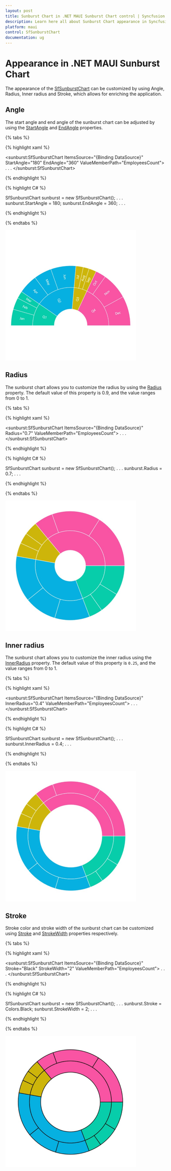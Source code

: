 ```yaml
---
layout: post
title: Sunburst Chart in .NET MAUI Sunburst Chart control | Syncfusion
description: Learn here all about Sunburst Chart appearance in Syncfusion .NET MAUI Sunburst Chart control.
platform: maui
control: SfSunburstChart
documentation: ug
---
```


# Appearance in .NET MAUI Sunburst Chart

The appearance of the [SfSunburstChart](https://help.syncfusion.com/cr/maui/Syncfusion.Maui.SunburstChart.SfSunburstChart.html) can be customized by using Angle, Radius, Inner radius and Stroke, which allows for enriching the application.

## Angle

The start angle and end angle of the sunburst chart can be adjusted by using the [StartAngle](https://help.syncfusion.com/cr/maui/Syncfusion.Maui.SunburstChart.SfSunburstChart.html#Syncfusion_Maui_SunburstChart_SfSunburstChart_StartAngle) and [EndAngle](https://help.syncfusion.com/cr/maui/Syncfusion.Maui.SunburstChart.SfSunburstChart.html#Syncfusion_Maui_SunburstChart_SfSunburstChart_EndAngle) properties.

{% tabs %} 

{% highlight xaml %}

<sunburst:SfSunburstChart ItemsSource="{Binding DataSource}" 
                          StartAngle="180"
                          EndAngle="360"
                          ValueMemberPath="EmployeesCount">
    . . .
</sunburst:SfSunburstChart>
 
{% endhighlight %}

{% highlight C# %}

SfSunburstChart sunburst = new SfSunburstChart();
. . .
sunburst.StartAngle = 180;
sunburst.EndAngle = 360;
. . .

{% endhighlight %}

{% endtabs %}

![Angle customization in MAUI Sunburst Chart.](Appearance_images/maui_angle_customization.png)

## Radius

The sunburst chart allows you to customize the radius by using the [Radius](https://help.syncfusion.com/cr/maui/Syncfusion.Maui.SunburstChart.SfSunburstChart.html#Syncfusion_Maui_SunburstChart_SfSunburstChart_Radius) property. The default value of this property is 0.9, and the value ranges from 0 to 1.

{% tabs %} 

{% highlight xaml %}

<sunburst:SfSunburstChart ItemsSource="{Binding DataSource}"
                          Radius="0.7"
                          ValueMemberPath="EmployeesCount">
    . . .
</sunburst:SfSunburstChart>
 
{% endhighlight %}

{% highlight C# %}

SfSunburstChart sunburst = new SfSunburstChart();
. . .
sunburst.Radius = 0.7;
. . .

{% endhighlight %}

{% endtabs %}

![Radius in MAUI Sunburst Chart.](Appearance_images/maui_radius_output.png)

## Inner radius

The sunburst chart allows you to customize the inner radius using the [InnerRadius](https://help.syncfusion.com/cr/maui/Syncfusion.Maui.SunburstChart.SfSunburstChart.html#Syncfusion_Maui_SunburstChart_SfSunburstChart_InnerRadius) property. The default value of this property is `0.25`, and the value ranges from 0 to 1.

{% tabs %} 

{% highlight xaml %}

<sunburst:SfSunburstChart ItemsSource="{Binding DataSource}"
                          InnerRadius="0.4"
                          ValueMemberPath="EmployeesCount">
    . . .
</sunburst:SfSunburstChart>
 
{% endhighlight %}

{% highlight C# %}

SfSunburstChart sunburst = new SfSunburstChart();
. . .
sunburst.InnerRadius = 0.4;
. . .

{% endhighlight %}

{% endtabs %}

![Inner radius in MAUI Sunburst Chart.](Appearance_images/maui_inner_radius_output.png)

## Stroke

Stroke color and stroke width of the sunburst chart can be customized using [Stroke](https://help.syncfusion.com/cr/maui/Syncfusion.Maui.SunburstChart.SfSunburstChart.html#Syncfusion_Maui_SunburstChart_SfSunburstChart_Stroke) and [StrokeWidth](https://help.syncfusion.com/cr/maui/Syncfusion.Maui.SunburstChart.SfSunburstChart.html#Syncfusion_Maui_SunburstChart_SfSunburstChart_StrokeWidth) properties respectively.

{% tabs %} 

{% highlight xaml %}

<sunburst:SfSunburstChart ItemsSource="{Binding DataSource}" 
                          Stroke="Black"
                          StrokeWidth="2"
                          ValueMemberPath="EmployeesCount">
    . . .
</sunburst:SfSunburstChart>
 
{% endhighlight %}

{% highlight C# %}

SfSunburstChart sunburst = new SfSunburstChart();
. . .
sunburst.Stroke = Colors.Black;
sunburst.StrokeWidth = 2;
. . .

{% endhighlight %}

{% endtabs %}

![Stroke and stroke width in MAUI Sunburst Chart.](Appearance_images/maui_stroke_output.png)
